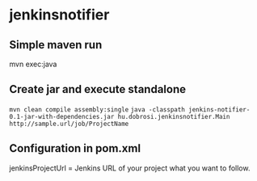 # jenkinsnotifier

## Simple maven run

mvn exec:java

## Create jar and execute standalone

`mvn clean compile assembly:single`
`java -classpath jenkins-notifier-0.1-jar-with-dependencies.jar hu.dobrosi.jenkinsnotifier.Main http://sample.url/job/ProjectName`

## Configuration in pom.xml

jenkinsProjectUrl = Jenkins URL of your project what you want to follow.
